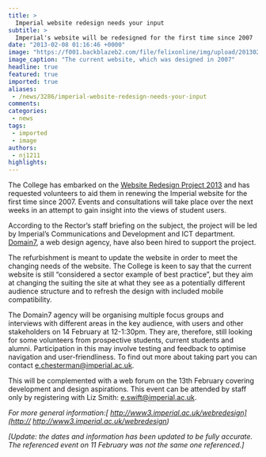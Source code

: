 ```yaml
---
title: >
  Imperial website redesign needs your input
subtitle: >
  Imperial's website will be redesigned for the first time since 2007
date: "2013-02-08 01:16:46 +0000"
image: "https://f001.backblazeb2.com/file/felixonline/img/upload/201302080228-tna08-screen-shot-2013-02-08-at-02.27.44.png"
image_caption: "The current website, which was designed in 2007"
headline: true
featured: true
imported: true
aliases:
 - /news/3286/imperial-website-redesign-needs-your-input
comments:
categories:
 - news
tags:
 - imported
 - image
authors:
 - nj1211
highlights:
---
```


The College has embarked on the [Website Redesign Project 2013](http://www3.imperial.ac.uk/webredesign) and has requested volunteers to aid them in renewing the Imperial website for the first time since 2007. Events and consultations will take place over the next weeks in an attempt to gain insight into the views of student users.

According to the Rector’s staff briefing on the subject, the project will be led by Imperial’s Communications and Development and ICT department. [Domain7](http://domain7.com/), a web design agency, have also been hired to support the project.

The refurbishment is meant to update the website in order to meet the changing needs of the website. The College is keen to say that the current website is still “considered a sector example of best practice”, but they aim at changing the suiting the site at what they see as a potentially different audience structure and to refresh the design with included mobile compatibility.

The Domain7 agency will be organising multiple focus groups and interviews with different areas in the key audience, with users and other stakeholders on 14 February at 12-1:30pm. They are, therefore, still looking for some volunteers from prospective students, current students and alumni. Participation in this may involve testing and feedback to optimise navigation and user-friendliness. To find out more about taking part you can contact [e.chesterman@imperial.ac.uk](mailto:e.chesterman@imperial.ac.uk).

This will be complemented with a web forum on the 13th February covering development and design aspirations. This event can be attended by staff only by registering with Liz Smith: [e.swift@imperial.ac.uk](mailto:e.swift@imperial.ac.uk).

_For more general information:[ http://www3.imperial.ac.uk/webredesign](http:// http://www3.imperial.ac.uk/webredesign)_

_[Update: the dates and information has been updated to be fully accurate. The referenced event on 11 February was not the same one referenced.]_
